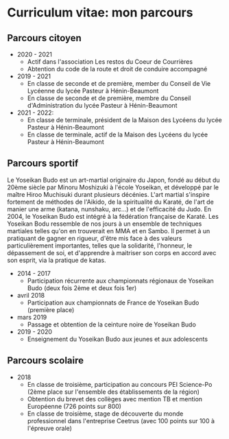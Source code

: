 # Curriculum vitae: mon parcours

## Parcours citoyen
  * 2020 - 2021
    * Actif dans l'association Les restos du Coeur de Courrières
    * Abtention du code de la route et droit de conduire accompagné
  * 2019 - 2021
    * En classe de seconde et de première, member du Conseil de Vie Lycéenne du lycée Pasteur à Hénin-Beaumont
    * En classe de seconde et de première, membre du Conseil d'Administration du lycée Pasteur à Hénin-Beaumont
  * 2021 - 2022:
    * En classe de terminale, président de la Maison des Lycéens du lycée Pasteur à Hénin-Beaumont
    * En classe de terminale, actif de la Maison des Lycéens du lycée Pasteur à Hénin-Beaumont

## Parcours sportif

Le Yoseikan Budo est un art-martial originaire du Japon, fondé au début du 20ème
siècle par Minoru Moshizuki à l'école Yoseikan, et développé par le maître Hiroo
Muchisuki durant plusieurs décénies. L'art martial s'inspire fortement de méthodes
de l'Aikido, de la spiritualité du Karaté, de l'art de manier une arme (katana,
nunshaku, arc...) et de l'efficacité du Judo. En 2004, le Yoseikan Budo est
intégré à la fédération française de Karaté. Les Yoseikan Bodu ressemble de nos jours
à un ensemble de techniques martiales telles qu'on en trouverait en MMA et en
Sambo. Il permet à un pratiquant de gagner en rigueur, d'être mis face à des valeurs
particulièrement importantes, telles que la solidarité, l'honneur, le dépassement
de soi, et d'apprendre à maitriser son corps en accord avec son esprit, via
la pratique de katas.

  * 2014 - 2017
    * Participation récurrente aux championnats régionaux de Yoseikan Budo (deux fois 2ème et deux fois 1er)
  * avril 2018
    * Participation aux championnats de France de Yoseikan Budo (première place)
  * mars 2019
    * Passage et obtention de la ceinture noire de Yoseikan Budo
  * 2019 - 2020
    * Enseignement du Yoseikan Budo aux jeunes et aux adolescents

## Parcours scolaire
  * 2018
    * En classe de troisième, participation au concours PEI Science-Po (2ème place sur l'ensemble des établissements de la région)
    * Obtention du brevet des collèges avec mention TB et mention Européenne (726 points sur 800) 
    * En classe de troisième, stage de découverte du monde professionnel dans l'entreprise Ceetrus (avec 100 points sur 100 à l'épreuve
    orale)
